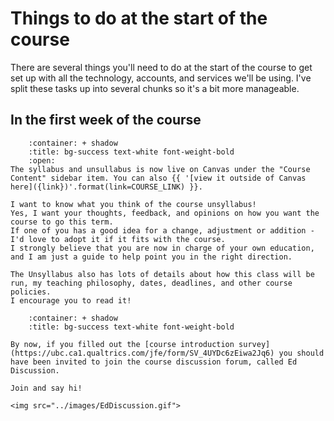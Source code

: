 Things to do at the start of the course
=======================

There are several things you'll need to do at the start of the course to get set up with all the technology, accounts, and services we'll be using.
I've split these tasks up into several chunks so it's a bit more manageable. 

## In the first week of the course

```{dropdown} 6. Read the Syllabus and the Unsyllabus
    :container: + shadow
    :title: bg-success text-white font-weight-bold
    :open:
The syllabus and unsullabus is now live on Canvas under the "Course Content" sidebar item. You can also {{ '[view it outside of Canvas here]({link})'.format(link=COURSE_LINK) }}.

I want to know what you think of the course unsyllabus! 
Yes, I want your thoughts, feedback, and opinions on how you want the course to go this term. 
If one of you has a good idea for a change, adjustment or addition - I'd love to adopt it if it fits with the course.
I strongly believe that you are now in charge of your own education, and I am just a guide to help point you in the right direction. 

The Unsyllabus also has lots of details about how this class will be run, my teaching philosophy, dates, deadlines, and other course policies.
I encourage you to read it!
```

```{dropdown} 7. Join Ed Discussion and say hi!
    :container: + shadow
    :title: bg-success text-white font-weight-bold

By now, if you filled out the [course introduction survey](https://ubc.ca1.qualtrics.com/jfe/form/SV_4UYDc6zEiwa2Jq6) you should have been invited to join the course discussion forum, called Ed Discussion.

Join and say hi!

<img src="../images/EdDiscussion.gif">
```
